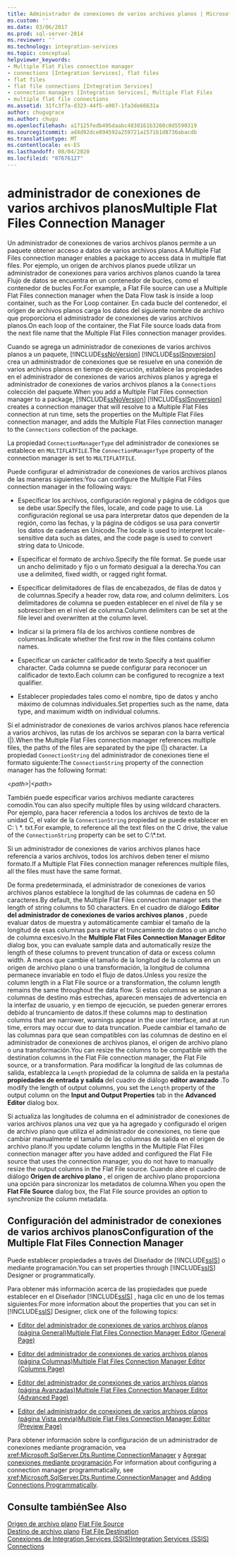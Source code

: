 ```yaml
---
title: Administrador de conexiones de varios archivos planos | Microsoft Docs
ms.custom: ''
ms.date: 03/06/2017
ms.prod: sql-server-2014
ms.reviewer: ''
ms.technology: integration-services
ms.topic: conceptual
helpviewer_keywords:
- Multiple Flat Files connection manager
- connections [Integration Services], flat files
- flat files
- flat file connections [Integration Services]
- connection managers [Integration Services], Multiple Flat Files
- multiple flat file connections
ms.assetid: 31fc3f7a-d323-44f5-a907-1fa3de66631a
author: chugugrace
ms.author: chugu
ms.openlocfilehash: a17125fedb495daabc4838161b3260c0d5590319
ms.sourcegitcommit: ad4d92dce894592a259721a1571b1d8736abacdb
ms.translationtype: MT
ms.contentlocale: es-ES
ms.lasthandoff: 08/04/2020
ms.locfileid: "87676127"
---
```

# <a name="multiple-flat-files-connection-manager"></a><span data-ttu-id="30229-102">administrador de conexiones de varios archivos planos</span><span class="sxs-lookup"><span data-stu-id="30229-102">Multiple Flat Files Connection Manager</span></span>
  <span data-ttu-id="30229-103">Un administrador de conexiones de varios archivos planos permite a un paquete obtener acceso a datos de varios archivos planos.</span><span class="sxs-lookup"><span data-stu-id="30229-103">A Multiple Flat Files connection manager enables a package to access data in multiple flat files.</span></span> <span data-ttu-id="30229-104">Por ejemplo, un origen de archivos planos puede utilizar un administrador de conexiones para varios archivos planos cuando la tarea Flujo de datos se encuentra en un contenedor de bucles, como el contenedor de bucles For.</span><span class="sxs-lookup"><span data-stu-id="30229-104">For example, a Flat File source can use a Multiple Flat Files connection manager when the Data Flow task is inside a loop container, such as the For Loop container.</span></span> <span data-ttu-id="30229-105">En cada bucle del contenedor, el origen de archivos planos carga los datos del siguiente nombre de archivo que proporciona el administrador de conexiones de varios archivos planos.</span><span class="sxs-lookup"><span data-stu-id="30229-105">On each loop of the container, the Flat File source loads data from the next file name that the Multiple Flat Files connection manager provides.</span></span>  
  
 <span data-ttu-id="30229-106">Cuando se agrega un administrador de conexiones de varios archivos planos a un paquete, [!INCLUDE[ssNoVersion](../../includes/ssnoversion-md.md)] [!INCLUDE[ssISnoversion](../../includes/ssisnoversion-md.md)] crea un administrador de conexiones que se resuelve en una conexión de varios archivos planos en tiempo de ejecución, establece las propiedades en el administrador de conexiones de varios archivos planos y agrega el administrador de conexiones de varios archivos planos a la `Connections` colección del paquete.</span><span class="sxs-lookup"><span data-stu-id="30229-106">When you add a Multiple Flat Files connection manager to a package, [!INCLUDE[ssNoVersion](../../includes/ssnoversion-md.md)] [!INCLUDE[ssISnoversion](../../includes/ssisnoversion-md.md)] creates a connection manager that will resolve to a Multiple Flat Files connection at run time, sets the properties on the Multiple Flat Files connection manager, and adds the Multiple Flat Files connection manager to the `Connections` collection of the package.</span></span>  
  
 <span data-ttu-id="30229-107">La propiedad `ConnectionManagerType` del administrador de conexiones se establece en `MULTIFLATFILE`.</span><span class="sxs-lookup"><span data-stu-id="30229-107">The `ConnectionManagerType` property of the connection manager is set to `MULTIFLATFILE`.</span></span>  
  
 <span data-ttu-id="30229-108">Puede configurar el administrador de conexiones de varios archivos planos de las maneras siguientes:</span><span class="sxs-lookup"><span data-stu-id="30229-108">You can configure the Multiple Flat Files connection manager in the following ways:</span></span>  
  
-   <span data-ttu-id="30229-109">Especificar los archivos, configuración regional y página de códigos que se debe usar.</span><span class="sxs-lookup"><span data-stu-id="30229-109">Specify the files, locale, and code page to use.</span></span> <span data-ttu-id="30229-110">La configuración regional se usa para interpretar datos que dependen de la región, como las fechas, y la página de códigos se usa para convertir los datos de cadenas en Unicode.</span><span class="sxs-lookup"><span data-stu-id="30229-110">The locale is used to interpret locale-sensitive data such as dates, and the code page is used to convert string data to Unicode.</span></span>  
  
-   <span data-ttu-id="30229-111">Especificar el formato de archivo.</span><span class="sxs-lookup"><span data-stu-id="30229-111">Specify the file format.</span></span> <span data-ttu-id="30229-112">Se puede usar un ancho delimitado y fijo o un formato desigual a la derecha.</span><span class="sxs-lookup"><span data-stu-id="30229-112">You can use a delimited, fixed width, or ragged right format.</span></span>  
  
-   <span data-ttu-id="30229-113">Especificar delimitadores de filas de encabezados, de filas de datos y de columnas.</span><span class="sxs-lookup"><span data-stu-id="30229-113">Specify a header row, data row, and column delimiters.</span></span> <span data-ttu-id="30229-114">Los delimitadores de columna se pueden establecer en el nivel de fila y se sobrescriben en el nivel de columna.</span><span class="sxs-lookup"><span data-stu-id="30229-114">Column delimiters can be set at the file level and overwritten at the column level.</span></span>  
  
-   <span data-ttu-id="30229-115">Indicar si la primera fila de los archivos contiene nombres de columnas.</span><span class="sxs-lookup"><span data-stu-id="30229-115">Indicate whether the first row in the files contains column names.</span></span>  
  
-   <span data-ttu-id="30229-116">Especificar un carácter calificador de texto.</span><span class="sxs-lookup"><span data-stu-id="30229-116">Specify a text qualifier character.</span></span> <span data-ttu-id="30229-117">Cada columna se puede configurar para reconocer un calificador de texto.</span><span class="sxs-lookup"><span data-stu-id="30229-117">Each column can be configured to recognize a text qualifier.</span></span>  
  
-   <span data-ttu-id="30229-118">Establecer propiedades tales como el nombre, tipo de datos y ancho máximo de columnas individuales.</span><span class="sxs-lookup"><span data-stu-id="30229-118">Set properties such as the name, data type, and maximum width on individual columns.</span></span>  
  
 <span data-ttu-id="30229-119">Si el administrador de conexiones de varios archivos planos hace referencia a varios archivos, las rutas de los archivos se separan con la barra vertical (|).</span><span class="sxs-lookup"><span data-stu-id="30229-119">When the Multiple Flat Files connection manager references multiple files, the paths of the files are separated by the pipe (|) character.</span></span> <span data-ttu-id="30229-120">La propiedad `ConnectionString` del administrador de conexiones tiene el formato siguiente:</span><span class="sxs-lookup"><span data-stu-id="30229-120">The `ConnectionString` property of the connection manager has the following format:</span></span>  
  
 \<*path*>|\<*path*>  
  
 <span data-ttu-id="30229-121">También puede especificar varios archivos mediante caracteres comodín.</span><span class="sxs-lookup"><span data-stu-id="30229-121">You can also specify multiple files by using wildcard characters.</span></span> <span data-ttu-id="30229-122">Por ejemplo, para hacer referencia a todos los archivos de texto de la unidad C, el valor de la `ConnectionString` propiedad se puede establecer en C: \\ \*. txt.</span><span class="sxs-lookup"><span data-stu-id="30229-122">For example, to reference all the text files on the C drive, the value of the `ConnectionString` property can be set to C:\\*.txt.</span></span>  
  
 <span data-ttu-id="30229-123">Si un administrador de conexiones de varios archivos planos hace referencia a varios archivos, todos los archivos deben tener el mismo formato.</span><span class="sxs-lookup"><span data-stu-id="30229-123">If a Multiple Flat Files connection manager references multiple files, all the files must have the same format.</span></span>  
  
 <span data-ttu-id="30229-124">De forma predeterminada, el administrador de conexiones de varios archivos planos establece la longitud de las columnas de cadena en 50 caracteres.</span><span class="sxs-lookup"><span data-stu-id="30229-124">By default, the Multiple Flat Files connection manager sets the length of string columns to 50 characters.</span></span> <span data-ttu-id="30229-125">En el cuadro de diálogo **Editor del administrador de conexiones de varios archivos planos** , puede evaluar datos de muestra y automáticamente cambiar el tamaño de la longitud de esas columnas para evitar el truncamiento de datos o un ancho de columna excesivo.</span><span class="sxs-lookup"><span data-stu-id="30229-125">In the **Multiple Flat Files Connection Manager Editor** dialog box, you can evaluate sample data and automatically resize the length of these columns to prevent truncation of data or excess column width.</span></span> <span data-ttu-id="30229-126">A menos que cambie el tamaño de la longitud de la columna en un origen de archivo plano o una transformación, la longitud de columna permanece invariable en todo el flujo de datos.</span><span class="sxs-lookup"><span data-stu-id="30229-126">Unless you resize the column length in a Flat File source or a transformation, the column length remains the same throughout the data flow.</span></span> <span data-ttu-id="30229-127">Si estas columnas se asignan a columnas de destino más estrechas, aparecen mensajes de advertencia en la interfaz de usuario, y en tiempo de ejecución, se pueden generar errores debido al truncamiento de datos.</span><span class="sxs-lookup"><span data-stu-id="30229-127">If these columns map to destination columns that are narrower, warnings appear in the user interface, and at run time, errors may occur due to data truncation.</span></span> <span data-ttu-id="30229-128">Puede cambiar el tamaño de las columnas para que sean compatibles con las columnas de destino en el administrador de conexiones de archivos planos, el origen de archivo plano o una transformación.</span><span class="sxs-lookup"><span data-stu-id="30229-128">You can resize the columns to be compatible with the destination columns in the Flat File connection manager, the Flat File source, or a transformation.</span></span> <span data-ttu-id="30229-129">Para modificar la longitud de las columnas de salida, establezca la `Length` propiedad de la columna de salida en la pestaña **propiedades de entrada y salida** del cuadro de diálogo **editor avanzado** .</span><span class="sxs-lookup"><span data-stu-id="30229-129">To modify the length of output columns, you set the `Length` property of the output column on the **Input and Output Properties** tab in the **Advanced Editor** dialog box.</span></span>  
  
 <span data-ttu-id="30229-130">Si actualiza las longitudes de columna en el administrador de conexiones de varios archivos planos una vez que ya ha agregado y configurado el origen de archivo plano que utiliza el administrador de conexiones, no tiene que cambiar manualmente el tamaño de las columnas de salida en el origen de archivo plano.</span><span class="sxs-lookup"><span data-stu-id="30229-130">If you update column lengths in the Multiple Flat Files connection manager after you have added and configured the Flat File source that uses the connection manager, you do not have to manually resize the output columns in the Flat File source.</span></span> <span data-ttu-id="30229-131">Cuando abre el cuadro de diálogo **Origen de archivo plano** , el origen de archivo plano proporciona una opción para sincronizar los metadatos de columna.</span><span class="sxs-lookup"><span data-stu-id="30229-131">When you open the **Flat File Source** dialog box, the Flat File source provides an option to synchronize the column metadata.</span></span>  
  
## <a name="configuration-of-the-multiple-flat-files-connection-manager"></a><span data-ttu-id="30229-132">Configuración del administrador de conexiones de varios archivos planos</span><span class="sxs-lookup"><span data-stu-id="30229-132">Configuration of the Multiple Flat Files Connection Manager</span></span>  
 <span data-ttu-id="30229-133">Puede establecer propiedades a través del Diseñador de [!INCLUDE[ssIS](../../includes/ssis-md.md)] o mediante programación.</span><span class="sxs-lookup"><span data-stu-id="30229-133">You can set properties through [!INCLUDE[ssIS](../../includes/ssis-md.md)] Designer or programmatically.</span></span>  
  
 <span data-ttu-id="30229-134">Para obtener más información acerca de las propiedades que puede establecer en el Diseñador [!INCLUDE[ssIS](../../includes/ssis-md.md)] , haga clic en uno de los temas siguientes:</span><span class="sxs-lookup"><span data-stu-id="30229-134">For more information about the properties that you can set in [!INCLUDE[ssIS](../../includes/ssis-md.md)] Designer, click one of the following topics:</span></span>  
  
-   [<span data-ttu-id="30229-135">Editor del administrador de conexiones de varios archivos planos &#40;página General&#41;</span><span class="sxs-lookup"><span data-stu-id="30229-135">Multiple Flat Files Connection Manager Editor &#40;General Page&#41;</span></span>](../general-page-of-integration-services-designers-options.md)  
  
-   [<span data-ttu-id="30229-136">Editor del administrador de conexiones de varios archivos planos &#40;página Columnas&#41;</span><span class="sxs-lookup"><span data-stu-id="30229-136">Multiple Flat Files Connection Manager Editor &#40;Columns Page&#41;</span></span>](../multiple-flat-files-connection-manager-editor-columns-page.md)  
  
-   [<span data-ttu-id="30229-137">Editor del administrador de conexiones de varios archivos planos &#40;página Avanzadas&#41;</span><span class="sxs-lookup"><span data-stu-id="30229-137">Multiple Flat Files Connection Manager Editor &#40;Advanced Page&#41;</span></span>](../multiple-flat-files-connection-manager-editor-advanced-page.md)  
  
-   [<span data-ttu-id="30229-138">Editor del administrador de conexiones de varios archivos planos &#40;página Vista previa&#41;</span><span class="sxs-lookup"><span data-stu-id="30229-138">Multiple Flat Files Connection Manager Editor &#40;Preview Page&#41;</span></span>](../multiple-flat-files-connection-manager-editor-preview-page.md)  
  
 <span data-ttu-id="30229-139">Para obtener información sobre la configuración de un administrador de conexiones mediante programación, vea <xref:Microsoft.SqlServer.Dts.Runtime.ConnectionManager> y [Agregar conexiones mediante programación](../building-packages-programmatically/adding-connections-programmatically.md).</span><span class="sxs-lookup"><span data-stu-id="30229-139">For information about configuring a connection manager programmatically, see <xref:Microsoft.SqlServer.Dts.Runtime.ConnectionManager> and [Adding Connections Programmatically](../building-packages-programmatically/adding-connections-programmatically.md).</span></span>  
  
## <a name="see-also"></a><span data-ttu-id="30229-140">Consulte también</span><span class="sxs-lookup"><span data-stu-id="30229-140">See Also</span></span>  
 <span data-ttu-id="30229-141">[Origen de archivo plano](../data-flow/flat-file-source.md) </span><span class="sxs-lookup"><span data-stu-id="30229-141">[Flat File Source](../data-flow/flat-file-source.md) </span></span>  
 <span data-ttu-id="30229-142">[Destino de archivo plano](../data-flow/flat-file-destination.md) </span><span class="sxs-lookup"><span data-stu-id="30229-142">[Flat File Destination](../data-flow/flat-file-destination.md) </span></span>  
 [<span data-ttu-id="30229-143">Conexiones de Integration Services &#40;SSIS&#41;</span><span class="sxs-lookup"><span data-stu-id="30229-143">Integration Services &#40;SSIS&#41; Connections</span></span>](integration-services-ssis-connections.md)  
  
  
